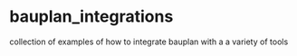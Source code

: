 # bauplan_integrations
collection of examples of how to integrate bauplan with a a variety of tools
